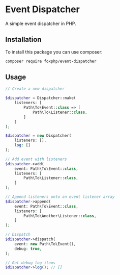 # Event Dispatcher

A simple event dispatcher in PHP.

## Installation

To install this package you can use composer:

```bash
composer require foxphp/event-dispatcher
```

## Usage

```php
// Create a new dispatcher

$dispatcher = Dispatcher::make(
    listeners: [
        Path\To\Event::class => [
            Path\To\Listener::class,
        ]
    ]
);

$dispatcher = new Dispatcher(
    listeners: [],
    log: []
);

// Add event with listeners
$dispatcher->add(
    event: Path\To\Event::class,
    listeners: [
        Path\To\Listener::class,
    ]
);

// Append listeners onto an event listener array
$dispatcher->append(
    event: Path\To\Event::class,
    listeners: [
        Path\To\Another\Listener::class,
    ]
);

// Dispatch
$dispatcher->dispatch(
    event: new Path\To\Event(),
    debug: true,
);

// Get debug log items
$dispatcher->log(); // []
```
